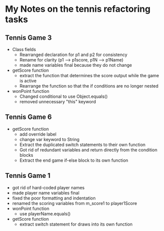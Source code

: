 # My Notes on the tennis refactoring tasks

## Tennis Game 3

- Class fields
  - Rearranged declaration for p1 and p2 for consistency 
  - Rename for clarity (p1 --> p1score, p1N --> p1Name)
  - made name variables final because they do not change
- getScore function
  - extract the function that determines the score output while the game is active
  - Rearrange the function so that the if conditions are no longer nested
- wonPoint function
  - Changed conditional to use Object.equals()
  - removed unnecessary "this" keyword

## Tennis Game 6

- getScore function
  - add override label
  - change var keyword to String
  - Extract the duplicated switch statements to their own function
  - Got rid of redundant variables and return directly from the condition blocks
  - Extract the end game if-else block to its own function

## Tennis Game 1

- got rid of hard-coded player names
- made player name variables final
- fixed the poor formatting and indentation
- renamed the scoring variables from m_score1 to player1Score
- wonPoint function
  - use playerName.equals()
- getScore function
  - extract switch statement for draws into its own function